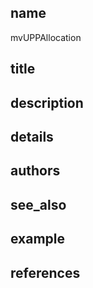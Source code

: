 ## name
mvUPPAllocation
## title
## description
## details
## authors
## see_also
## example
## references
